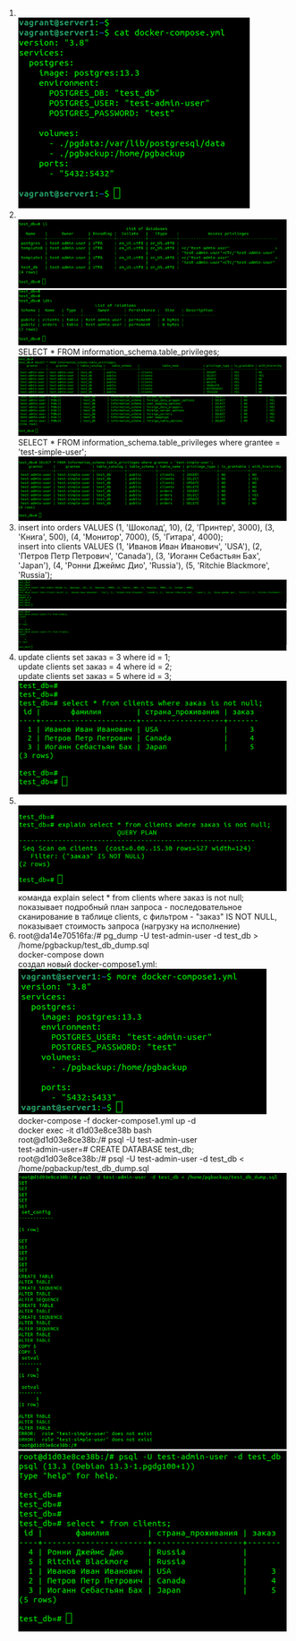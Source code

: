 1. <br/>![img_82.png](img_82.png)<br/>
2. <br/>![img_83.png](img_83.png)<br/>
![img_84.png](img_84.png)
SELECT * FROM information_schema.table_privileges;<br/>
![img_85.png](img_85.png)
![img_86.png](img_86.png)
SELECT * FROM information_schema.table_privileges where grantee = 'test-simple-user';<br/>
![img_98.png](img_98.png)
3. insert into orders VALUES (1, 'Шоколад', 10), (2, 'Принтер', 3000), (3, 'Книга', 500), (4, 'Монитор', 7000), (5, 'Гитара', 4000);<br/>
insert into clients VALUES (1, 'Иванов Иван Иванович', 'USA'), (2, 'Петров Петр Петрович', 'Canada'), (3, 'Иоганн Себастьян Бах', 'Japan'), (4, 'Ронни Джеймс Дио', 'Russia'), (5, 'Ritchie Blackmore', 'Russia');<br/>
![img_91.png](img_91.png)<br/>
![img_92.png](img_92.png)<br/>
4. update clients set заказ = 3 where id = 1;<br/>
update clients set заказ = 4 where id = 2;<br/>
update clients set заказ = 5 where id = 3;<br/>
![img_93.png](img_93.png)<br/>
5. <br/>![img_94.png](img_94.png)<br/>
команда explain select * from clients where заказ is not null; показывает подробный план запроса - последовательное сканирование в таблице clients, с фильтром - "заказ" IS NOT NULL, показывает стоимость запроса (нагрузку на исполнение)<br/>
6. root@da14e70516fa:/# pg_dump -U test-admin-user -d test_db > /home/pgbackup/test_db_dump.sql<br/>
docker-compose down<br/>
создал новый docker-compose1.yml:<br/>
![img_95.png](img_95.png)<br/>
docker-compose -f docker-compose1.yml up -d<br/>
docker exec -it d1d03e8ce38b bash<br/>
root@d1d03e8ce38b:/# psql -U test-admin-user<br/>
test-admin-user=# CREATE DATABASE test_db;<br/>
root@d1d03e8ce38b:/# psql -U test-admin-user -d test_db < /home/pgbackup/test_db_dump.sql<br/>
![img_96.png](img_96.png)<br/>
![img_97.png](img_97.png)<br/>